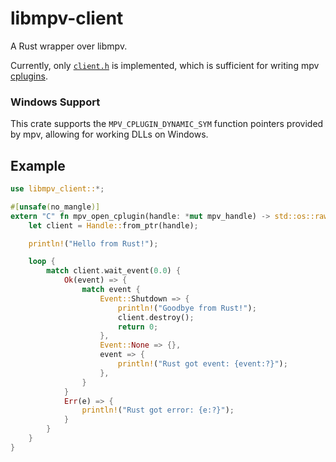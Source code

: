 # libmpv-client
A Rust wrapper over libmpv.

Currently, only [`client.h`](https://github.com/mpv-player/mpv/blob/release/0.40/include/mpv/client.h) is implemented, which is sufficient for writing mpv [cplugins](https://mpv.io/manual/stable/#c-plugins).

### Windows Support
This crate supports the `MPV_CPLUGIN_DYNAMIC_SYM` function pointers provided by mpv, allowing for working DLLs on Windows.

## Example
```rust
use libmpv_client::*;

#[unsafe(no_mangle)]
extern "C" fn mpv_open_cplugin(handle: *mut mpv_handle) -> std::os::raw::c_int {
    let client = Handle::from_ptr(handle);

    println!("Hello from Rust!");

    loop {
        match client.wait_event(0.0) {
            Ok(event) => {
                match event {
                    Event::Shutdown => {
                        println!("Goodbye from Rust!");
                        client.destroy();
                        return 0;
                    },
                    Event::None => {},
                    event => {
                        println!("Rust got event: {event:?}");
                    },
                }
            }
            Err(e) => {
                println!("Rust got error: {e:?}");
            }
        }
    }
}
```